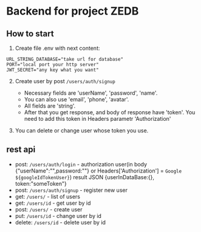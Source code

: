 # Backend for project ZEDB #
## How to start ##
1) Create file .env with next content:

```
URL_STRING_DATABASE="take url for database"
PORT="local port your http server"
JWT_SECRET="any key what you want"
```

2) Create user by post `/users/auth/signup`
    * Necessary fields are 'userName', 'password', 'name'. 
    * You can also use 'email', 'phone', 'avatar'. 
    * All fields are 'string'. 
    * After that you get response, and body of response have 'token'. You need to add this token in Headers parametr 'Authorization'

3) You can delete or change user whose token you use. 
## rest api ##
* post: `/users/auth/login` - authorization user(in body {"userName":"",password:""} or Headers['Authorization'] = `Google ${googleIdTokenUser}`) result JSON {userInDataBase:{}, token:"someToken"}
* post: `/users/auth/signup` - register new user
* get: `/users/` - list of users
* get: `/users/id` - get user by id
* post: `/users/` - create user
* put: `/users/id` - change user by id
* delete: `/users/id` - delete user by id
